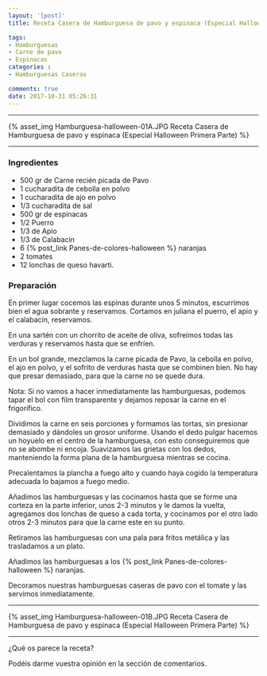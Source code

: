 ```yaml
---
layout: '[post]'
title: Receta Casera de Hamburguesa de pavo y espinaca (Especial Halloween Primera Parte)

tags:
- Hamburguesas
- Carne de pavo
- Espinacas
categories :
- Hamburguesas Caseras

comments: true
date: 2017-10-31 05:26:31
---
```

---
{% asset_img Hamburguesa-halloween-01A.JPG Receta Casera de Hamburguesa de pavo y espinaca (Especial Halloween Primera Parte) %}


---


### Ingredientes

- 500 gr de Carne recién picada de Pavo
- 1 cucharadita de cebolla en polvo
- 1 cucharadita de ajo en polvo
- 1/3 cucharadita de sal
- 500 gr de espinacas
- 1/2 Puerro
- 1/3 de Apio
- 1/3 de Calabacín
- 6 {% post_link Panes-de-colores-halloween %} naranjas
- 2 tomates
- 12 lonchas de queso havarti.


### Preparación

En primer lugar cocemos las espinas durante unos 5 minutos, escurrimos bien el agua sobrante y reservamos. Cortamos en juliana el puerro, el apio y el calabacín, reservamos.

En una sartén con un chorrito de aceite de oliva, sofreímos todas las verduras y reservamos hasta que se enfríen.

En un bol grande, mezclamos la carne picada de Pavo, la cebolla en polvo, el ajo en polvo, y el sofrito de verduras hasta que se combinen bien. No
hay que presar demasiado, para que la carne no se quede dura.

Nota: Si no vamos a hacer inmediatamente las hamburguesas, podemos tapar el bol con film transparente y dejamos reposar la carne en el frigorífico.

Dividimos la carne en seis porciones y formamos las tortas, sin presionar demasiado y dándoles un grosor uniforme. Usando el dedo pulgar hacemos un hoyuelo en el centro de la hamburguesa, con esto conseguiremos que no se abombe ni encoja.
Suavizamos las grietas con los dedos, manteniendo la forma plana de la hamburguesa mientras se cocina.

Precalentamos la plancha a fuego alto y cuando haya cogido la temperatura adecuada lo bajamos a fuego medio.

Añadimos las hamburguesas y las cocinamos hasta que se forme una corteza en la parte inferior,  unos
2-3 minutos y le damos la vuelta, agregamos dos lonchas de queso a cada torta, y cocinamos por el otro lado otros 2-3 minutos para que la carne este en su punto.

Retiramos las hamburguesas con una pala para fritos metálica y las trasladamos a un plato.

Añadimos las hamburguesas a los {% post_link Panes-de-colores-halloween %} naranjas.

Decoramos nuestras hamburguesas caseras de pavo con el tomate y las servimos inmediatamente.

---
{% asset_img Hamburguesa-halloween-01B.JPG Receta Casera de Hamburguesa de pavo y espinaca (Especial Halloween Primera Parte) %}

---


¿Qué os parece la receta?

Podéis darme vuestra opinión en la sección de comentarios.
